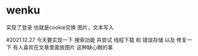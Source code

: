 # wenku
实现了登录 也就是cookie交换
图片，文本写入


#2021.12.27 
今天要实现一下 搜索功能 并尝试 线程下载 和 错误存储 以及 修复一下 有人喜欢在文章里面放图片 这种缺心眼的事
